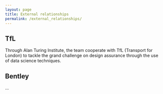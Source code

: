 ```yaml
---
layout: page
title: External relationships
permalink: /external_relationships/
---
```


## TfL

Through Alan Turing Institute, the team cooperate with TfL (Transport for London)
to tackle the grand challenge on design assurance through the use of data science techniques.

## Bentley
...
